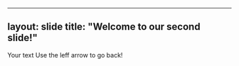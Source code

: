 ----
layout: slide
title: "Welcome to our second slide!"
----
Your text 
Use the leff arrow to go back!
